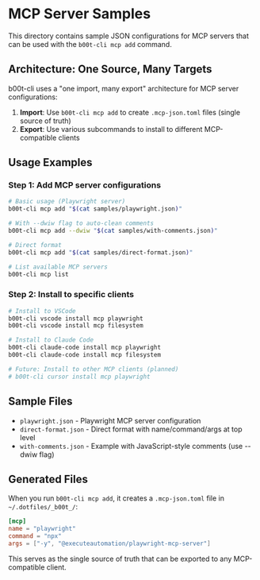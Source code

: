 # MCP Server Samples

This directory contains sample JSON configurations for MCP servers that can be used with the `b00t-cli mcp add` command.

## Architecture: One Source, Many Targets

b00t-cli uses a "one import, many export" architecture for MCP server configurations:

1. **Import**: Use `b00t-cli mcp add` to create `.mcp-json.toml` files (single source of truth)
2. **Export**: Use various subcommands to install to different MCP-compatible clients

## Usage Examples

### Step 1: Add MCP server configurations

```bash
# Basic usage (Playwright server)
b00t-cli mcp add "$(cat samples/playwright.json)"

# With --dwiw flag to auto-clean comments
b00t-cli mcp add --dwiw "$(cat samples/with-comments.json)"

# Direct format
b00t-cli mcp add "$(cat samples/direct-format.json)"

# List available MCP servers
b00t-cli mcp list
```

### Step 2: Install to specific clients

```bash
# Install to VSCode
b00t-cli vscode install mcp playwright
b00t-cli vscode install mcp filesystem

# Install to Claude Code
b00t-cli claude-code install mcp playwright
b00t-cli claude-code install mcp filesystem

# Future: Install to other MCP clients (planned)
# b00t-cli cursor install mcp playwright
```

## Sample Files

- `playwright.json` - Playwright MCP server configuration
- `direct-format.json` - Direct format with name/command/args at top level  
- `with-comments.json` - Example with JavaScript-style comments (use --dwiw flag)

## Generated Files

When you run `b00t-cli mcp add`, it creates a `.mcp-json.toml` file in `~/.dotfiles/_b00t_/`:

```toml
[mcp]
name = "playwright"
command = "npx"
args = ["-y", "@executeautomation/playwright-mcp-server"]
```

This serves as the single source of truth that can be exported to any MCP-compatible client.
